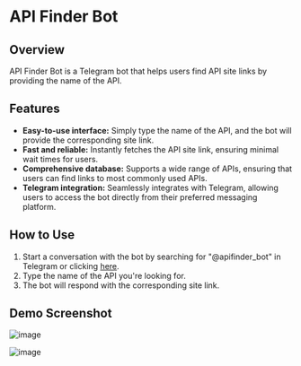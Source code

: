 # API Finder Bot

## Overview

API Finder Bot is a Telegram bot that helps users find API site links by providing the name of the API.

## Features

- **Easy-to-use interface:** Simply type the name of the API, and the bot will provide the corresponding site link.
- **Fast and reliable:** Instantly fetches the API site link, ensuring minimal wait times for users.
- **Comprehensive database:** Supports a wide range of APIs, ensuring that users can find links to most commonly used APIs.
- **Telegram integration:** Seamlessly integrates with Telegram, allowing users to access the bot directly from their preferred messaging platform.

## How to Use

1. Start a conversation with the bot by searching for "@apifinder_bot" in Telegram or clicking [here](https://t.me/apifinder_bot).
2. Type the name of the API you're looking for.
3. The bot will respond with the corresponding site link.

## Demo Screenshot
![image](https://github.com/BamaCharanChhandogi/API-Finder-BOT/assets/69814563/2df21105-1d9d-4e20-a389-a865198728ff)

![image](https://github.com/BamaCharanChhandogi/API-Finder-BOT/assets/69814563/0806abed-057c-42b7-96e3-5621fe5603fe)




